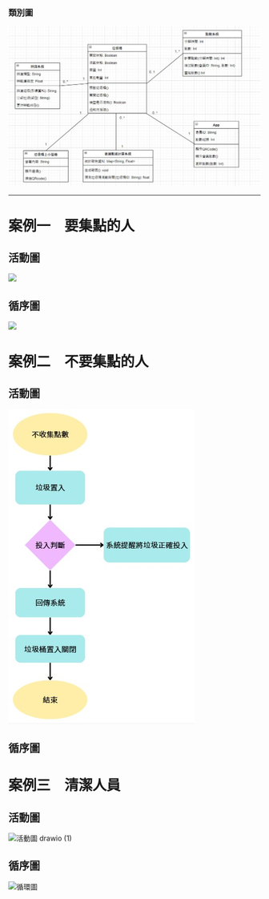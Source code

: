 ### 類別圖
![類別圖](./img/UML.jpg)
***
# **案例一　要集點的人**  
## 活動圖
<img src = "https://github.com/user-attachments/assets/25f49d31-9c34-4f78-b3cd-e4ae2a5df939" width=30%>  

## 循序圖
<img src = "https://github.com/user-attachments/assets/a2061483-ac0a-474c-8944-b3910cdfebe4" width=30%>

# **案例二　不要集點的人**  
## 活動圖
![案例二活動圖](./img/活動圖.jpg)
## 循序圖

# **案例三　清潔人員**  
## 活動圖
![活動圖 drawio (1)](https://github.com/user-attachments/assets/7910cd74-818c-4417-bbbc-61dead21207b)
## 循序圖
![循環圖](https://github.com/user-attachments/assets/325ac205-65c9-4c28-8152-3822b8f6622f)
